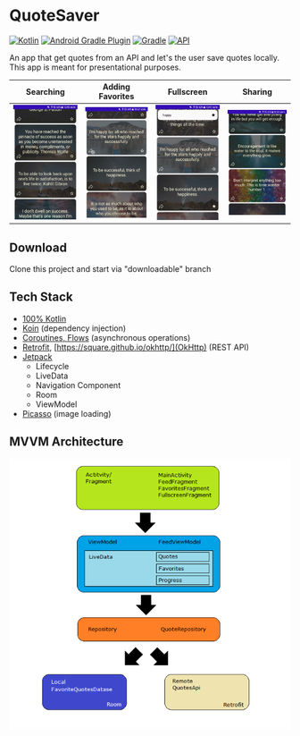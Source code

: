# QuoteSaver
[![Kotlin](https://badgen.net/badge/Kotlin/1.4.21/purple)](https://kotlinlang.org/)
[![Android Gradle Plugin](https://badgen.net/badge/AGP/4.1.1/yellow)](https://developer.android.com/studio/releases/gradle-plugin)
[![Gradle](https://badgen.net/badge/Gradle/6.5/blue)](https://gradle.org)
[![API](https://badgen.net/badge/API/21+/green)](https://android-arsenal.com/api?level=21#l21)

An app that get quotes from an API and let's the user save quotes locally.
This app is meant for presentational purposes.

Searching|Adding Favorites|Fullscreen|Sharing
------------ | ------------- | -------------  | -------------  
![Search](Readme%20Images/search.gif)|![Favorites](Readme%20Images/favorites.gif)|![Fullscreen](Readme%20Images/fullscreen.gif)|![Fullscreen](Readme%20Images/share.gif)

## Download
Clone this project and start via "downloadable" branch



## Tech Stack
- [100% Kotlin](https://kotlinlang.org/)
- [Koin](https://github.com/InsertKoinIO/koin) (dependency injection)
- [Coroutines, Flows](https://developer.android.com/kotlin/coroutines) (asynchronous operations)
- [Retrofit](https://square.github.io/retrofit/), [https://square.github.io/okhttp/](OkHttp) (REST API)
- [Jetpack](https://developer.android.com/jetpack)
  - Lifecycle
  - LiveData
  - Navigation Component
  - Room
  - ViewModel
- [Picasso](https://square.github.io/picasso/) (image loading)

## MVVM Architecture
![MVVM](Readme%20Images/schema.png)
